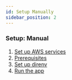```yaml
---
id: Setup Manually
sidebar_position: 2
---
```


### Setup: Manual

1. [Set up AWS services](/docs/about/application-setup/aws-services.md)
1. [Prerequisites](/docs/about/application-setup/setup-manually/prerequisites.md)
1. [Set up direnv](/docs/about/application-setup/direnv.md)
1. [Run the app](/docs/about/application-setup/run-the-app.md)
